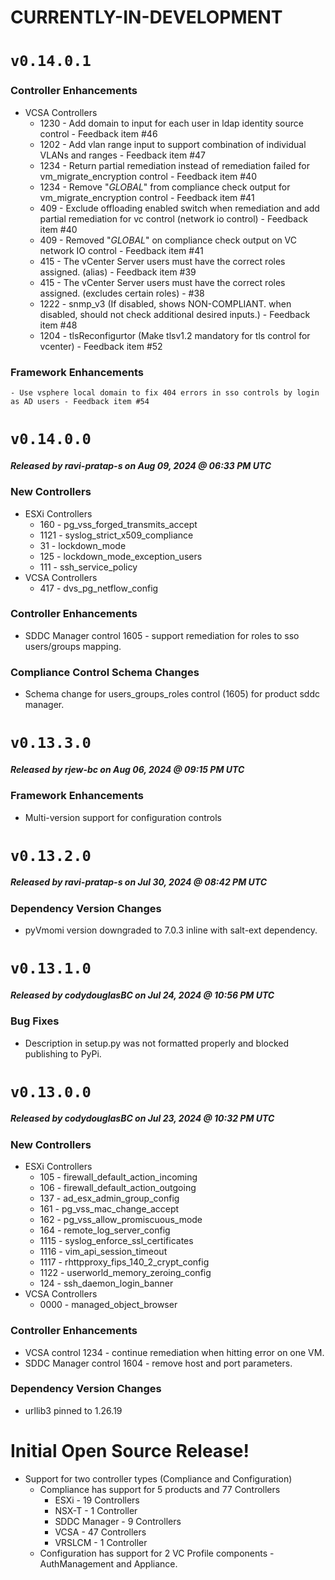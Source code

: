 # CURRENTLY-IN-DEVELOPMENT
# `v0.14.0.1`
### Controller Enhancements
- VCSA Controllers
    - 1230 - Add domain to input for each user in ldap identity source control - Feedback item #46
    - 1202 - Add vlan range input to support combination of individual VLANs and ranges - Feedback item #47
    - 1234 - Return partial remediation instead of remediation failed for vm_migrate_encryption control - Feedback item #40
    - 1234 - Remove "_GLOBAL_" from compliance check output for vm_migrate_encryption control - Feedback item #41
    - 409 - Exclude offloading enabled switch when remediation and add partial remediation for vc control (network io control) - Feedback item #40
    - 409 - Removed "_GLOBAL_" on compliance check output on VC network IO control - Feedback item #41
    - 415 - The vCenter Server users must have the correct roles assigned. (alias) - Feedback item #39
    - 415 - The vCenter Server users must have the correct roles assigned. (excludes certain roles) - #38
    - 1222 - snmp_v3 (If disabled, shows NON-COMPLIANT. when disabled, should not check additional desired inputs.) - Feedback item #48
    - 1204 - tlsReconfigurtor (Make tlsv1.2 mandatory for tls control for vcenter) - Feedback item #52
### Framework Enhancements
    - Use vsphere local domain to fix 404 errors in sso controls by login as AD users - Feedback item #54
# `v0.14.0.0`
##### Released by ravi-pratap-s on Aug 09, 2024 @ 06:33 PM UTC
### New Controllers
- ESXi Controllers
    - 160 - pg_vss_forged_transmits_accept
    - 1121 - syslog_strict_x509_compliance
    - 31 - lockdown_mode
    - 125 - lockdown_mode_exception_users
    - 111 - ssh_service_policy
- VCSA Controllers
    - 417 - dvs_pg_netflow_config
### Controller Enhancements
 - SDDC Manager control 1605 - support remediation for roles to sso users/groups mapping.
### Compliance Control Schema Changes
  - Schema change for users_groups_roles control (1605) for product sddc manager.
# `v0.13.3.0`
##### Released by rjew-bc on Aug 06, 2024 @ 09:15 PM UTC
### Framework Enhancements
- Multi-version support for configuration controls
# `v0.13.2.0`
##### Released by ravi-pratap-s on Jul 30, 2024 @ 08:42 PM UTC
### Dependency Version Changes
  - pyVmomi version downgraded to 7.0.3 inline with salt-ext dependency.
# `v0.13.1.0`
##### Released by codydouglasBC on Jul 24, 2024 @ 10:56 PM UTC
### Bug Fixes
  - Description in setup.py was not formatted properly and blocked publishing to PyPi.
# `v0.13.0.0`
##### Released by codydouglasBC on Jul 23, 2024 @ 10:32 PM UTC
### New Controllers
  - ESXi Controllers
    - 105 - firewall_default_action_incoming
    - 106 - firewall_default_action_outgoing
    - 137 - ad_esx_admin_group_config
    - 161 - pg_vss_mac_change_accept
    - 162 - pg_vss_allow_promiscuous_mode
    - 164 - remote_log_server_config
    - 1115 - syslog_enforce_ssl_certificates
    - 1116 - vim_api_session_timeout
    - 1117 - rhttpproxy_fips_140_2_crypt_config
    - 1122 - userworld_memory_zeroing_config
    - 124 - ssh_daemon_login_banner
  - VCSA Controllers
    - 0000 - managed_object_browser
### Controller Enhancements
  - VCSA control 1234 - continue remediation when hitting error on one VM.
  - SDDC Manager control 1604 - remove host and port parameters.
### Dependency Version Changes
  - urllib3 pinned to 1.26.19
# Initial Open Source Release!
- Support for two controller types (Compliance and Configuration)
  - Compliance has support for 5 products and 77 Controllers
    - ESXi - 19 Controllers
    - NSX-T - 1 Controller
    - SDDC Manager - 9 Controllers
    - VCSA - 47 Controllers
    - VRSLCM - 1 Controller
  - Configuration has support for 2 VC Profile components - AuthManagement and Appliance.
